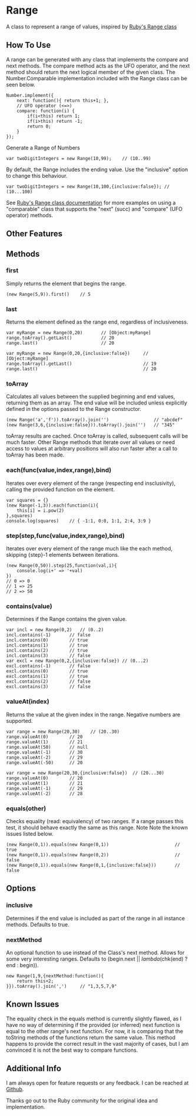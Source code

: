 Range
=====

A class to represent a range of values, inspired by [Ruby's Range class](http://ruby-doc.org/core/classes/Range.html)


How To Use
----------

A range can be generated with any class that implements the compare and next methods. The compare method acts as the UFO operator, and the next method should return the next logical member of the given class. The Number.Comparable implementation included with the Range class can be seen below.

	Number.implement({
		next: function(){ return this+1; },
		// UFO operator (<=>)
		compare: function(i) {
			if(i<this) return 1;
			if(i>this) return -1;
			return 0;
		}
	});

Generate a Range of Numbers
	
	var twoDigitIntegers = new Range(10,99);	// (10..99)
	
By default, the Range includes the ending value. Use the "inclusive" option to change this behaviour.

	var twoDigitIntegers = new Range(10,100,{inclusive:false});	// (10...100)

See [Ruby's Range class documentation](http://ruby-doc.org/core/classes/Range.html) for more examples on using a "comparable" class that supports the "next" (succ) and "compare" (UFO operator) methods.

Other Features
--------------

## Methods

### first
Simply returns the element that begins the range.
	
	(new Range(5,9)).first()	// 5

### last
Returns the element defined as the range end, regardless of inclusiveness.
	
	var myRange = new Range(0,20)		// [Object:myRange]
	range.toArray().getLast()			// 20
	range.last()						// 20

	var myRange = new Range(0,20,{inclusive:false})		// [Object:myRange]
	range.toArray().getLast()							// 19
	range.last()										// 20

### toArray
Calculates all values between the supplied beginning and end values, returning them as an array. The end value will be included unless explicitly defined in the options passed to the Range constructor.

	(new Range('a','f')).toArray().join('')					// "abcdef"
	(new Range(3,6,{inclusive:false})).toArray().join('')	// "345"

toArray results are cached. Once toArray is called, subsequent calls will be much faster. Other Range methods that iterate over all values or need access to values at arbitrary positions will also run faster after a call to toArray has been made.

### each(func(value,index,range),bind)
Iterates over every element of the range (respecting end insclusivity), calling the provided function on the element.

	var squares = {}
	(new Range(-1,3)).each(function(i){
		this[i] = i.pow(2)
	},squares)
	console.log(squares)	// { -1:1, 0:0, 1:1, 2:4, 3:9 }

### step(step,func(value,index,range),bind)
Iterates over every element of the range much like the each method, skipping {step}-1 elements between iterations.

	(new Range(0,50)).step(25,function(val,i){
		console.log(i+' => '+val)
	})
	// 0 => 0
	// 1 => 25
	// 2 => 50

### contains(value)
Determines if the Range contains the given value.

	var incl = new Range(0,2)	// (0..2)
	incl.contains(-1)		// false
	incl.contains(0)		// true
	incl.contains(1)		// true
	incl.contains(2)		// true
	incl.contains(3)		// false
	var excl = new Range(0,2,{inclusive:false})	// (0...2)
	excl.contains(-1)		// false
	excl.contains(0)		// true
	excl.contains(1)		// true
	excl.contains(2)		// false
	excl.contains(3)		// false

### valueAt(index)
Returns the value at the given index in the range. Negative numbers are supported.

	var range = new Range(20,30)	// (20..30)
	range.valueAt(0)		// 20
	range.valueAt(1)		// 21
	range.valueAt(50)		// null
	range.valueAt(-1)		// 30
	range.valueAt(-2)		// 29
	range.valueAt(-50)		// 20

	var range = new Range(20,30,{inclusive:false})	// (20...30)
	range.valueAt(0)		// 20
	range.valueAt(1)		// 21
	range.valueAt(-1)		// 29
	range.valueAt(-2)		// 28

### equals(other)
Checks equality (read: equivalency) of two ranges. If a range passes this test, it should behave exactly the same as this range. Note Note the known issues listed below.

	(new Range(0,1)).equals(new Range(0,1))							// true
	(new Range(0,1)).equals(new Range(0,2))							// false
	(new Range(0,1)).equals(new Range(0,1,{inclusive:false}))		// false


## Options

### inclusive
Determines if the end value is included as part of the range in all instance methods. Defaults to true.

### nextMethod
An optional function to use instead of the Class's next method. Allows for some very interesting ranges. Defaults to (begin.next || $lambda($chk(end) ? end : begin)).

	new Range(1,9,{nextMethod:function(){
		return this+2;
	}}).toArray().join(',')		// "1,3,5,7,9"


Known Issues
------------

The equality check in the equals method is currently slightly flawed, as I have no way of determining if the provided (or inferred) next function is equal to the other range's next function. For now, it is comparing that the toString methods of the functions return the same value. This method happens to provide the correct result in the vast majority of cases, but I am convinced it is not the best way to compare functions.

Additional Info
---------------

I am always open for feature requests or any feedback.
I can be reached at [Github](http://github.com/michaelficarra).

Thanks go out to the Ruby community for the original idea and implementation.
